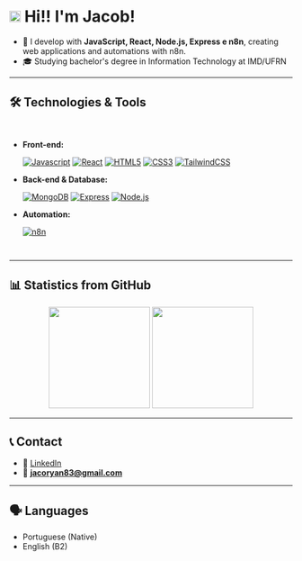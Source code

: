 # <img src="https://media.giphy.com/media/hvRJCLFzcasrR4ia7z/giphy.gif" width="20px"> Hi!! I'm Jacob!

-   🚀  I develop with **JavaScript, React, Node.js, Express e n8n**, creating web applications and automations with n8n. 
-   🎓  Studying bachelor's degree in Information Technology at IMD/UFRN

---

## 🛠️ Technologies & Tools
<div style="display: flex; flex-wrap: wrap; gap: 10px;">

- **Front-end:**

  [![Javascript](https://custom-icon-badges.demolab.com/badge/-Javascript-FCC624?style=for-the-badge&logo=javascript&logoColor=black)](https://reactjs.org/)
  [![React](https://custom-icon-badges.demolab.com/badge/-React-218AAB?style=for-the-badge&logo=react&logoColor=white)](https://reactjs.org/)
  [![HTML5](https://custom-icon-badges.demolab.com/badge/-HTML5-E34F26?style=for-the-badge&logo=html5&logoColor=fff)](https://reactjs.org/)
  [![CSS3](https://custom-icon-badges.demolab.com/badge/-CSS3-1572B6?style=for-the-badge&logo=css3&logoColor=fff)](https://reactjs.org/)
  [![TailwindCSS](https://custom-icon-badges.demolab.com/badge/-TailwindCSS-38B2AC?style=for-the-badge&logo=tailwindcss&logoColor=fff)](https://reactjs.org/)



- **Back-end & Database:**
  
  [![MongoDB](https://custom-icon-badges.demolab.com/badge/-MongoDB-47A248?style=for-the-badge&logo=mongodb&logoColor=white)](https://www.mongodb.com/)
  [![Express](https://custom-icon-badges.demolab.com/badge/-Express-000000?style=for-the-badge&logo=express&logoColor=white)](https://expressjs.com/)
  [![Node.js](https://custom-icon-badges.demolab.com/badge/-Node.js-339933?style=for-the-badge&logo=node.js&logoColor=white)](https://nodejs.org/)

- **Automation:**

  [![n8n](https://custom-icon-badges.demolab.com/badge/-n8n-606060?style=for-the-badge&logo=n8n&logoColor=DC143C)](https://nodejs.org/)

</div>

---

## 📊 Statistics from GitHub
<div align="center">
  <img height="180em" src="https://github-readme-stats.vercel.app/api?username=jacoryan-dev&show_icons=true&theme=tokyonight&count_private=true"/>
  <img height="180em" src="https://github-readme-stats.vercel.app/api/top-langs/?username=jacoryan-dev&layout=compact&theme=tokyonight"/>
</div>

---

## 📞 Contact  
- 💼 [LinkedIn](https://www.linkedin.com/in/jac%C3%B3-ryan-a6a19a315/)
- 📧 **jacoryan83@gmail.com**

---

## 🗣️ Languages
- Portuguese (Native)
- English (B2)
